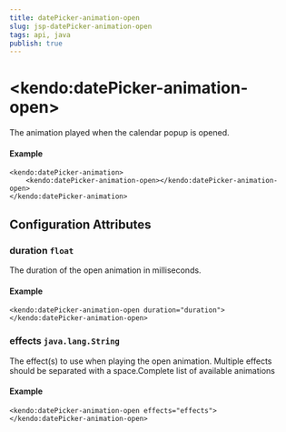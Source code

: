 ```yaml
---
title: datePicker-animation-open
slug: jsp-datePicker-animation-open
tags: api, java
publish: true
---
```


# \<kendo:datePicker-animation-open\>

The animation played when the calendar popup is opened.

#### Example
    <kendo:datePicker-animation>
        <kendo:datePicker-animation-open></kendo:datePicker-animation-open>
    </kendo:datePicker-animation>

## Configuration Attributes

### duration `float`

The duration of the open animation in milliseconds.

#### Example
    <kendo:datePicker-animation-open duration="duration">
    </kendo:datePicker-animation-open>

### effects `java.lang.String`

The effect(s) to use when playing the open animation. Multiple effects should be separated with a space.Complete list of available animations

#### Example
    <kendo:datePicker-animation-open effects="effects">
    </kendo:datePicker-animation-open>

